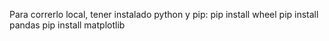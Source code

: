 Para correrlo local, tener instalado python y pip:
	pip install wheel
	pip install pandas
	pip install matplotlib